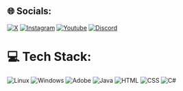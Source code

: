 
## 🌐 Socials:
[![X](https://img.shields.io/badge/X-000000?style=for-the-badge&logo=twitter&logoColor=white)](https://x.com)
[![Instagram](https://img.shields.io/badge/Instagram-E4405F?style=for-the-badge&logo=instagram&logoColor=white)](https://instagram.com/zoss.dev) 
[![Youtube](https://img.shields.io/badge/Youtube-FF0000?style=for-the-badge&logo=youtube&logoColor=white)](https://youtube.com)
[![Discord](https://img.shields.io/badge/Discord-7289DA?style=for-the-badge&logo=discord&logoColor=white)](https://discord.gg/)

# 💻 Tech Stack:
![Linux](https://img.shields.io/badge/Linux-FCC624?style=for-the-badge&logo=linux&logoColor=black) 
![Windows](https://img.shields.io/badge/Windows-0078D6?style=for-the-badge&logo=windows&logoColor=white)
![Adobe](https://img.shields.io/badge/adobe-%2331A8FF.svg?style=for-the-badge&logo=adobe&logoColor=white) 
![Java](https://img.shields.io/badge/java-%23ED8B00.svg?style=for-the-badge&logo=javascript&logoColor=white) 
![HTML](https://img.shields.io/badge/html5-%23E34F26.svg?style=for-the-badge&logo=html5&logoColor=white) 
![CSS](https://img.shields.io/badge/css-%231572B6.svg?style=for-the-badge&logo=css3&logoColor=white) 
![C#](https://img.shields.io/badge/C%23-7600bc?style=for-the-badge&logo=csharp&logoColor=white) 
